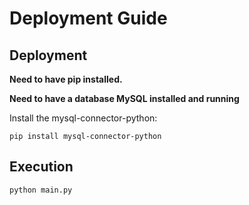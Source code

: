 # Deployment Guide

## Deployment

**Need to have pip installed.**

**Need to have a database MySQL installed and running**

Install the mysql-connector-python:

```
pip install mysql-connector-python
```

## Execution

```
python main.py
```